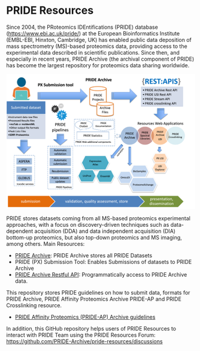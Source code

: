 # PRIDE Resources 

Since 2004, the PRoteomics IDEntifications (PRIDE) database (https://www.ebi.ac.uk/pride/) at the European Bioinformatics Institute (EMBL-EBI, Hinxton, Cambridge, UK) has enabled public data deposition of mass spectrometry (MS)-based proteomics data, providing access to the experimental data described in scientific publications. Since then, and especially in recent years, PRIDE Archive (the archival component of PRIDE) has become the largest repository for proteomics data sharing worldwide.

![PRIDE 2025 Infrastructure](pride-2025.png)

PRIDE stores datasets coming from all MS-based proteomics experimental approaches, with a focus on discovery-driven techniques such as data-dependent acquisition (DDA) and data independent acquisition (DIA) bottom-up proteomics, but also top-down proteomics and MS imaging, among others. Main Resources: 

- [PRIDE Archive](https://www.ebi.ac.uk/pride/): PRIDE Archive stores all PRIDE Datasets 
- PRIDE (PX) Submission Tool: Enables Submissions of datasets to PRIDE Archive 
- [PRIDE Archive Restful API](https://www.ebi.ac.uk/pride/ws/archive/v3/webjars/swagger-ui/index.html): Programmatically access to PRIDE Archive data. 

This repository stores PRIDE guidelines on how to submit data, formats for PRIDE Archive, PRIDE Affinity Proteomics Archive PRIDE-AP and PRIDE Crosslinking resource.

- [PRIDE Affinity Proteomics (PRIDE-AP) Archive guidelines](guidelines/pride-affinity-proteomics.md)

In addition, this GitHub repository helps users of PRIDE Resources to interact with PRIDE Team using the PRIDE Resources Forum: https://github.com/PRIDE-Archive/pride-resources/discussions